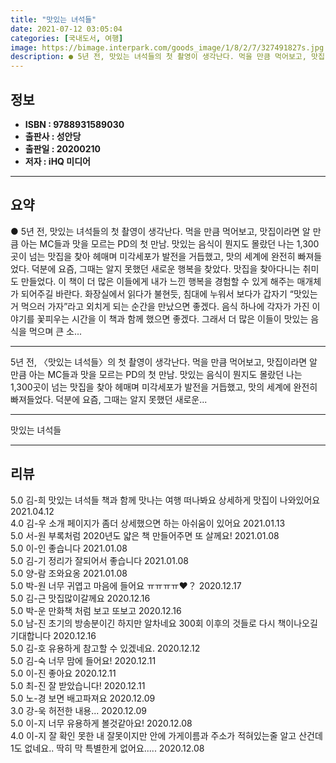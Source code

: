 ```yaml
---
title: "맛있는 녀석들"
date: 2021-07-12 03:05:04
categories: [국내도서, 여행]
image: https://bimage.interpark.com/goods_image/1/8/2/7/327491827s.jpg
description: ● 5년 전, 맛있는 녀석들의 첫 촬영이 생각난다. 먹을 만큼 먹어보고, 맛집이라면 알 만큼 아는 MC들과 맛을 모르는 PD의 첫 만남. 맛있는 음식이 뭔지도 몰랐던 나는 1,300곳이 넘는 맛집을 찾아 헤매며 미각세포가 발전을 거듭했고, 맛의 세계에 완전히 빠져들었다. 덕분에 요즘
---
```


## **정보**

- **ISBN : 9788931589030**
- **출판사 : 성안당**
- **출판일 : 20200210**
- **저자 : iHQ 미디어**

------



## **요약**

●  5년 전,  맛있는 녀석들의 첫 촬영이 생각난다. 먹을 만큼 먹어보고, 맛집이라면 알 만큼 아는 MC들과 맛을 모르는 PD의 첫 만남. 맛있는 음식이 뭔지도 몰랐던 나는 1,300곳이 넘는 맛집을 찾아 헤매며 미각세포가 발전을 거듭했고, 맛의 세계에 완전히 빠져들었다. 덕분에 요즘, 그때는 알지 못했던 새로운 행복을 찾았다. 맛집을 찾아다니는 취미도 만들었다. 이 책이 더 많은 이들에게 내가 느낀 행복을 경험할 수 있게 해주는 매개체가 되어주길 바란다. 화장실에서 읽다가 불현듯, 침대에 누워서 보다가 갑자기 “맛있는 거 먹으러 가자”라고 외치게 되는 순간을 만났으면 좋겠다. 음식 하나에 각자가 가진 이야기를 꽃피우는 시간을 이 책과 함께 했으면 좋겠다. 그래서 더 많은 이들이 맛있는 음식을 먹으며 큰 소...

------

5년 전, 〈맛있는 녀석들〉의 첫 촬영이 생각난다. 먹을 만큼 먹어보고, 맛집이라면 알 만큼 아는 MC들과 맛을 모르는 PD의 첫 만남. 맛있는 음식이 뭔지도 몰랐던 나는 1,300곳이 넘는 맛집을 찾아 헤매며 미각세포가 발전을 거듭했고, 맛의 세계에 완전히 빠져들었다. 덕분에 요즘, 그때는 알지 못했던 새로운... 

------


맛있는 녀석들 

------


## **리뷰** 

5.0 김-희 맛있는 녀석들 책과 함께 맛나는 여행 떠나봐요 상세하게 맛집이 나와있어요 2021.04.12 <br/>4.0 김-우 소개 페이지가 좀더 상세했으면 하는 아쉬움이 있어요 2021.01.13 <br/>5.0 서-원 부록처럼 2020년도 얇은 책 만들어주면 또 살께요! 2021.01.08 <br/>5.0 이-인 좋습니다 2021.01.08 <br/>5.0 김-기 정리가 잘되어서 좋습니다 2021.01.08 <br/>5.0 양-람 조와요옹 2021.01.08 <br/>5.0 박-원 너무 귀엽고 마음에 들어요 ㅠㅠㅠㅠ♥？ 2020.12.17 <br/>5.0 김-근 맛집많이갈께요 2020.12.16 <br/>5.0 박-운 만화책 처럼 보고 또보고 2020.12.16 <br/>5.0 남-진 초기의 방송분이긴 하지만 알차네요
300회 이후의 것들로 다시 책이나오길 기대합니다 2020.12.16 <br/>5.0 김-호 유용하게 참고할 수 있겠네요. 2020.12.12 <br/>5.0 김-숙 너무 맘에 들어요! 2020.12.11 <br/>5.0 이-진 좋아요 2020.12.11 <br/>5.0 최-진 잘 받았습니다! 2020.12.11 <br/>5.0 노-경 보면 배고파져요 2020.12.09 <br/>3.0 강-욱 허전한 내용... 2020.12.09 <br/>5.0 이-지 너무 유용하게 볼것같아요! 2020.12.08 <br/>4.0 이-지 잘 확인 못한 내 잘못이지만 안에 가게이름과 주소가 적혀있는줄 알고 산건데 1도 없네요.. 딱히 막 특별한게 없어요..... 2020.12.08 <br/>